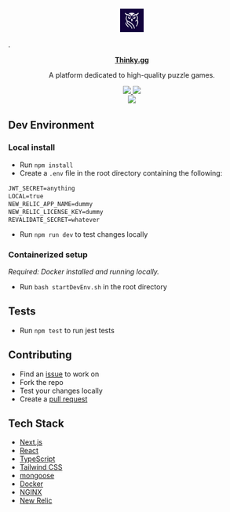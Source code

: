 <p align="center">
  <!-- <img src="src/img/icon-48.png" alt="Simplify YouTube" /> -->
  <img src="public/logos/thinky/thinky_pfp.png" width="48">
</p>
.
<p align="center">
  <strong>
    <a href="https://thinky.gg">Thinky.gg</a>
  </strong>
</p>

<p align="center">
  A platform dedicated to high-quality puzzle games.
</p>

<p align="center">
  <a href="https://codecov.io/gh/sspenst/thinky.gg">
    <img src="https://codecov.io/gh/sspenst/thinky.gg/branch/main/graph/badge.svg?token=BX0RSQ9R57" />
  </a>
  <img src="https://github.com/sspenst/thinky.gg/actions/workflows/node.js.yml/badge.svg" />
  <br />
  <a href="https://discord.gg/j6RxRdqq4A">
    <img src="https://dcbadge.vercel.app/api/server/j6RxRdqq4A?style=flat&theme=default-inverted" />
  </a>
</p>

## Dev Environment

### Local install
- Run `npm install`
- Create a `.env` file in the root directory containing the following:
```
JWT_SECRET=anything
LOCAL=true
NEW_RELIC_APP_NAME=dummy
NEW_RELIC_LICENSE_KEY=dummy
REVALIDATE_SECRET=whatever
```
- Run `npm run dev` to test changes locally

### Containerized setup
 *Required: Docker installed and running locally.*
 - Run `bash startDevEnv.sh` in the root directory

## Tests
- Run `npm test` to run jest tests

## Contributing

- Find an [issue](https://github.com/sspenst/thinky.gg/issues) to work on
- Fork the repo
- Test your changes locally
- Create a [pull request](https://github.com/sspenst/thinky.gg/pulls)

## Tech Stack

- [Next.js](https://nextjs.org/)
- [React](https://react.dev/)
- [TypeScript](https://www.typescriptlang.org/)
- [Tailwind CSS](https://tailwindcss.com/)
- [mongoose](https://mongoosejs.com/)
- [Docker](https://www.docker.com/)
- [NGINX](https://www.nginx.com/)
- [New Relic](https://newrelic.com/)
